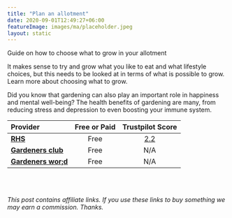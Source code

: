```yaml
---
title: "Plan an allotment"
date: 2020-09-01T12:49:27+06:00
featureImage: images/ma/placeholder.jpeg
layout: static
---
```


Guide on how to choose what to grow in your allotment

It makes sense to try and grow what you like to eat and what lifestyle choices, but this needs to be looked at in terms of what is possible to grow. Learn more about choosing what to grow.

Did you know that gardening can also play an important role in happiness and mental well-being? The health benefits of gardening are many, from reducing stress and depression to even boosting your immune system.

| Provider      | Free or Paid  |  Trustpilot Score  |
| :-----------          | :--------------:      |  :--------------:         |
| [**RHS**](https://www.rhs.org.uk/Advice/Beginners-Guide/Allotment-basics/Choose-your-crops) | Free | [2.2](https://uk.trustpilot.com/review/rhs.org.uk) | 
| [**Gardeners club**](https://www.gardeners-club.co.uk/) | Free | N/A
| [**Gardeners wor;d**](https://www.gardenersworld.com/how-to/grow-plants/allotment-year-planner/) | Free | N/A
  

<br/><br/>

*This post contains affiliate links. If you use these links to buy something we may
earn a commission. Thanks.*






